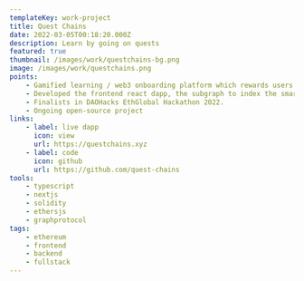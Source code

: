```yaml
---
templateKey: work-project
title: Quest Chains
date: 2022-03-05T00:18:20.000Z
description: Learn by going on quests
featured: true
thumbnail: /images/work/questchains-bg.png
image: /images/work/questchains.png
points:
    - Gamified learning / web3 onboarding platform which rewards users through questing.
    - Developed the frontend react dapp, the subgraph to index the smart-contracts, as well as the smart contracts with 100% unit test coverage.
    - Finalists in DAOHacks EthGlobal Hackathon 2022.
    - Ongoing open-source project
links:
    - label: live dapp
      icon: view
      url: https://questchains.xyz
    - label: code
      icon: github
      url: https://github.com/quest-chains
tools:
    - typescript
    - nextjs
    - solidity
    - ethersjs
    - graphprotocol
tags:
    - ethereum
    - frontend
    - backend
    - fullstack
---
```

